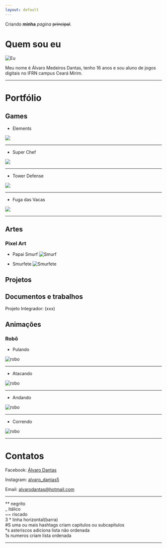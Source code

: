 ```yaml
---
layout: default
---
```


Criando **minha** _pagina_  ~~principal~~.

# Quem sou eu

![Eu](Eu.jpg)

Meu nome é Álvaro Medeiros Dantas, tenho 16 anos e sou aluno de jogos digitais no IFRN campus Ceará Mirim.  


* * *

# Portfólio

## Games

* Elements
 
 [![](Elements.PNG)](https://AlvaroMD2016.github.io/Elements)  
 
* * * 
 
* Super Chef
 
 [![](superchef.PNG)](https://AlvaroMD2016.github.io/Super%20Chef)  

* * *

* Tower Defense
 
 [![](tower.PNG)](https://AlvaroMD2016.github.io/Tower%20Defense)  

* * *

* Fuga das Vacas
 
 [![](fugavacas.PNG)](https://AlvaroMD2016.github.io/Fuga%20das%20Vacas) 
 
* * *

## Artes

### Pixel Art

* Papai Smurf
![Smurf](Papaismurf0.png)  

* Smurfete
![Smurfete](frente_parada.png)  


## Projetos  

## Documentos e trabalhos

Projeto Integrador: (xxx)

## Animações

### Robô

* Pulando  

![robo](robopulo.gif)  

* * *
* Atacando  

![robo](roboataque.gif)  

* * *
* Andando  

![robo](roboandando.gif)  

* * *
* Correndo  

![robo](robocorrendo.gif)  

* * *

# Contatos

Facebook:  [Álvaro Dantas](https://www.facebook.com/profile.php?id=100006526025595)  

Instagram: [alvaro_dantas5](https://www.instagram.com/alvaro_dantas5/)  

Email: alvarodantas@hotmail.com


* * *

** negrito  
_ itálico  
~~ riscado  
3 * linha horizontal(barra)   
#S uma ou mais hashtags criam capitulos ou subcapitulos  
*s asteriscos adiciona lista não ordenada  
1s numeros criam lista ordenada  

* * *
